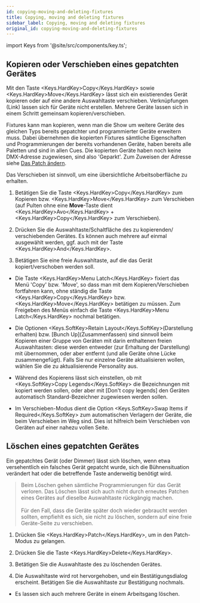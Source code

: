 ```yaml
---
id: copying-moving-and-deleting-fixtures
title: Copying, moving and deleting fixtures
sidebar_label: Copying, moving and deleting fixtures
original_id: copying-moving-and-deleting-fixtures
---
```


import Keys from '@site/src/components/key.ts';

Kopieren oder Verschieben eines gepatchten Gerätes
--------------------------------------------------

Mit den Taste <Keys.HardKey>Copy</Keys.HardKey> sowie <Keys.HardKey>Move</Keys.HardKey> lässt sich ein existierendes Gerät 
kopieren oder auf eine andere Auswahltaste verschieben. Verknüpfungen 
(Link) lassen sich für Geräte nicht erstellen. Mehrere Geräte lassen 
sich in einem Schritt gemeinsam kopieren/verschieben.

Fixtures kann man kopieren, wenn man die Show um weitere Geräte des
gleichen Typs bereits gepatchter und programmierter Geräte erweitern
muss. Dabei übernehmen die kopierten Fixtures sämtliche Eigenschaften
und Programmierungen der bereits vorhandenen Geräte, haben bereits alle
Paletten und sind in allen Cues. Die kopierten Geräte haben noch keine
DMX-Adresse zugewiesen, sind also 'Geparkt'. Zum Zuweisen der Adresse 
siehe [Das Patch ändern](./changing-the-patch.md).

Das Verschieben ist sinnvoll, um eine übersichtliche Arbeitsoberfläche
zu erhalten.

1.  Betätigen Sie die Taste <Keys.HardKey>Copy</Keys.HardKey> zum Kopieren bzw. <Keys.HardKey>Move</Keys.HardKey> zum 
    Verschieben (auf Pulten ohne eine **Move**-Taste dient <Keys.HardKey>Avo</Keys.HardKey> + 
	<Keys.HardKey>Copy</Keys.HardKey> zum Verschieben).
	
2.  Drücken Sie die Auswahltaste/Schaltfläche des zu kopierenden/
	verschiebenden Gerätes. Es können auch mehrere auf einmal ausgewählt
	werden, ggf. auch mit der Taste <Keys.HardKey>And</Keys.HardKey>.

3.  Betätigen Sie eine freie Auswahltaste, auf die das Gerät
	kopiert/verschoben werden soll.

-   Die Taste <Keys.HardKey>Menu Latch</Keys.HardKey> fixiert das Menü 'Copy' bzw. 'Move', so 
	dass man mit dem Kopieren/Verschieben fortfahren kann, ohne ständig 
	die Taste <Keys.HardKey>Copy</Keys.HardKey> bzw. <Keys.HardKey>Move</Keys.HardKey> betätigen zu müssen. Zum Freigeben 
	des Menüs einfach die Taste <Keys.HardKey>Menu Latch</Keys.HardKey> nochmal betätigen.

-   Die Optionen <Keys.SoftKey>Retain Layout</Keys.SoftKey>(Darstellung erhalten) bzw. \[Bunch
    Up\](Zusammenfassen) sind sinnvoll beim Kopieren einer Gruppe von
    Geräten mit darin enthaltenen freien Auswahltasten: diese werden
    entweder (zur Erhaltung der Darstellung) mit übernommen, oder aber
    entfernt (und alle Geräte ohne Lücke zusammengefügt). Falls Sie nur
    einzelne Geräte aktualisieren wollen, wählen Sie die zu
    aktualisierende Personality aus.

-   Während des Kopierens lässt sich einstellen, ob mit <Keys.SoftKey>Copy Legends</Keys.SoftKey>
    die Bezeichnungen mit kopiert werden sollen, oder aber mit \[Don't
    copy legends\] den Geräten automatisch Standard-Bezeichner
    zugewiesen werden sollen.

-   Im Verschieben-Modus dient die Option <Keys.SoftKey>Swap Items if Required</Keys.SoftKey> zum
    automatischen Verlagern der Geräte, die beim Verschieben im Weg
    sind. Dies ist hilfreich beim Verschieben von Geräten auf einer
    nahezu vollen Seite.

Löschen eines gepatchten Gerätes
--------------------------------

Ein gepatchtes Gerät (oder Dimmer) lässt sich löschen, wenn etwa
versehentlich ein falsches Gerät gepatcht wurde, sich die
Bühnensituation verändert hat oder die betreffende Taste anderweitig
benötigt wird.

> Beim Löschen gehen sämtliche Programmierungen für das Gerät verloren. Das Löschen lässt sich auch nicht durch erneutes Patchen eines Gerätes auf dieselbe Auswahltaste rückgängig machen.\
\
Für den Fall, dass die Geräte später doch wieder gebraucht werden sollten, empfiehlt es sich, sie nicht zu löschen, sondern auf eine freie Geräte-Seite zu verschieben. 

1.  Drücken Sie <Keys.HardKey>Patch</Keys.HardKey>, um in den Patch-Modus zu gelangen.

2.  Drücken Sie die Taste <Keys.HardKey>Delete</Keys.HardKey>.

3.  Betätigen Sie die Auswahltaste des zu löschenden Gerätes.

4.  Die Auswahltaste wird rot hervorgehoben, und ein Bestätigungsdialog
	erscheint. Betätigen Sie die Auswahltaste zur Bestätigung nochmals.

-   Es lassen sich auch mehrere Geräte in einem Arbeitsgang löschen.
